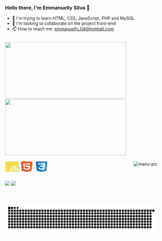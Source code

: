 ### Hello there, I'm Emmanuelly Silva 👋

<!-- - 🔭 I’m currently working on ...  -->
<!-- - 🌱 I’m currently learning ...  -->
<!-- - 🤔 I’m looking for help with ... -->
<!-- - 💬 Ask me about ... -->
<!-- - 📫 How to reach me: ... -->
<!-- - 😄 Pronouns: ... -->
<!-- - ⚡ Fun fact: ... -->
<!-- - 👯 I’m looking to collaborate on projects that use JavaScript, PHP and MySQL -->
- 🌱 I'm trying to learn HTML, CSS, JavaScript, PHP and MySQL
- 👯 I'm looking to collaborate on the project front-end
- 📫 How to reach me: emmanuelly_04@hotmail.com

##

<div align="left">
  <a href="https://github.com/Emmanuelly-Silva">
  <img height="185em" width="400" src="https://github-readme-stats.vercel.app/api?username=Emmanuelly-Silva&show_icons=true&theme=tokyonight&include_all_commits=true&count_private=true"/>
  <img height="185em" width="400"src="https://github-readme-stats.vercel.app/api/top-langs/?username=Emmanuelly-Silva&layout=compact&langs_count=7&theme=tokyonight"/>
</div>

<div style="display: inline_block"><br>
  <img align="center" alt="Manu-Js" height="35" width="45" src="https://raw.githubusercontent.com/devicons/devicon/master/icons/javascript/javascript-plain.svg">
  <img align="center" alt="Manu-HTML" height="35" width="45" src="https://raw.githubusercontent.com/devicons/devicon/master/icons/html5/html5-original.svg">
  <img align="center" alt="Manu-CSS" height="35" width="45" src="https://raw.githubusercontent.com/devicons/devicon/master/icons/css3/css3-original.svg">
  <img align="right" alt="manu-pic" height="140" src="https://share-cdn.picrew.me/shareImg/org/202110/338224_Msx7xB9N.png">
</div>
  
  ##
<div>
  <a href="https://mail.google.com/mail/u/lavinia.emmanuelly04@gmail.com" target="_blank"><img src="https://img.shields.io/badge/Gmail-D14836?style=for-the-badge&logo=gmail&logoColor=white" target="_blank"></a>
  <a href="https://github.com/Emmanuelly-Silva" target="_blank"><img src="https://img.shields.io/badge/GitHub-100000?style=for-the-badge&logo=github&logoColor=white" target="_blank"></a>
  
  ![Snake animation](https://github.com/Emmanuelly-Silva/Emmanuelly-Silva/blob/output/github-contribution-grid-snake.svg)
</div>  
  
  
  
